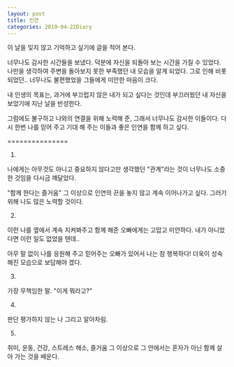 ```yaml
---
layout: post
title: 인연
categories: 2019-04-22Diary
---
```


이 날을 잊지 않고 기억하고 싶기에 글을 적어 본다.

너무나도 감사한 시간들을 보냈다.
덕분에 자신을 되돌아 보는 시간을 가질 수 있었다.
나만을 생각하여 주변을 돌아보지 못한 부족했던 내 모습을 알게 되었다.
그로 인해 비롯되었던.. 너무나도 불편했었을 그들에게 미안한 마음이 크다.

내 인생의 목표는, 과거에 부끄럽지 않은 내가 되고 싶다는 것인데
부끄러웠던 내 자신을 보았기에 지난 날을 반성한다.

그럼에도 불구하고 
나와의 연결을 위해 노력해 준, 그래서 너무나도 감사한 이들이다.
다시 한번 나를 믿어 주고 기대 해 주는 이들과
좋은 인연을 함께 하고 싶다.

===============

1.
나에게는 아무것도 아니고 중요하지 않다고만 생각했던
"관계"라는 것이 너무나도 소중한 것임을 다시금 깨달았다.

"함께 한다는 즐거움" 그 이상으로
인연의 끈을 놓지 않고 계속 이어나가고 싶다.
그러기 위해 나도 많은 노력할 것이다.

2.
이런 나를 옆에서 계속 지켜봐주고 함께 해준 오빠에게는 고맙고 미안하다.
내가 아니었다면 이런 일도 없었을 텐데.. 

아무 말 없이 나를 응원해 주고 믿어주는 오빠가 있어서 나는 참 행복하다!
더욱이 성숙해진 모습으로 보답해야 겠다.

3.
가장 무책임한 말. "이게 뭐라고?"

4.
판단 평가하지 않는 나 그리고 알아차림.

5. 
취미, 운동, 건강, 스트레스 해소, 즐거움 그 이상으로
그 안에서는 혼자가 아닌 함께 살아 가는 것을 배운다.


